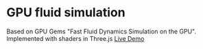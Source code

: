 # GPU fluid simulation
Based on GPU Gems "Fast Fluid Dynamics Simulation on the GPU".  Implemented with shaders in Three.js
[Live Demo](https://xmeatballx.github.io/threejs-fluid-simulation/)